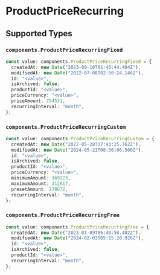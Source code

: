 # ProductPriceRecurring


## Supported Types

### `components.ProductPriceRecurringFixed`

```typescript
const value: components.ProductPriceRecurringFixed = {
  createdAt: new Date("2023-09-10T01:46:44.404Z"),
  modifiedAt: new Date("2022-07-08T02:50:24.146Z"),
  id: "<value>",
  isArchived: false,
  productId: "<value>",
  priceCurrency: "<value>",
  priceAmount: 794531,
  recurringInterval: "month",
};
```

### `components.ProductPriceRecurringCustom`

```typescript
const value: components.ProductPriceRecurringCustom = {
  createdAt: new Date("2022-05-28T17:43:25.762Z"),
  modifiedAt: new Date("2024-05-21T08:36:06.500Z"),
  id: "<value>",
  isArchived: false,
  productId: "<value>",
  priceCurrency: "<value>",
  minimumAmount: 369223,
  maximumAmount: 312617,
  presetAmount: 278672,
  recurringInterval: "month",
};
```

### `components.ProductPriceRecurringFree`

```typescript
const value: components.ProductPriceRecurringFree = {
  createdAt: new Date("2023-01-09T06:48:58.402Z"),
  modifiedAt: new Date("2024-02-03T05:15:20.926Z"),
  id: "<value>",
  isArchived: false,
  productId: "<value>",
  recurringInterval: "month",
};
```

